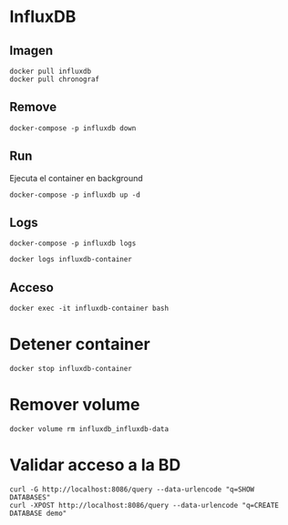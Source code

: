 # InfluxDB

## Imagen

```
docker pull influxdb
docker pull chronograf
```

## Remove

```
docker-compose -p influxdb down
```

## Run

Ejecuta el container en background

```
docker-compose -p influxdb up -d
```

## Logs

```
docker-compose -p influxdb logs
```

```
docker logs influxdb-container
```

## Acceso

```
docker exec -it influxdb-container bash
```

# Detener container

```
docker stop influxdb-container
```

# Remover volume
```
docker volume rm influxdb_influxdb-data
```

# Validar acceso a la BD

```
curl -G http://localhost:8086/query --data-urlencode "q=SHOW DATABASES"
curl -XPOST http://localhost:8086/query --data-urlencode "q=CREATE DATABASE demo"
```